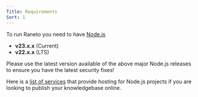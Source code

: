 ```yaml
---
Title: Requirements
Sort: 1
---
```


To run Raneto you need to have [Node.js](https://nodejs.org)
- **v23.x.x** (Current)
- **v22.x.x** (LTS)

Please use the latest version available of the above major Node.js releases to ensure you have the latest security fixes!  

Here is a [list of services](https://github.com/joyent/node/wiki/Node-Hosting) that provide
hosting for Node.js projects if you are looking to publish your knowledgebase online.
